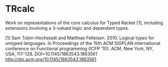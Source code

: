 TRcalc
======

Work on representations of the core calculus for Typed Racket [1],
including extensions involving a 3-valued logic and dependent types.



[1] Sam Tobin-Hochstadt and Matthias Felleisen. 2010. Logical types for untyped languages. In Proceedings of the 15th ACM SIGPLAN international conference on Functional programming (ICFP '10). ACM, New York, NY, USA, 117-128. DOI=10.1145/1863543.1863561 http://doi.acm.org/10.1145/1863543.1863561
